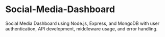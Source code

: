 # Social-Media-Dashboard
Social Media Dashboard using Node.js, Express, and MongoDB with user authentication, API development, middleware usage, and error handling.

